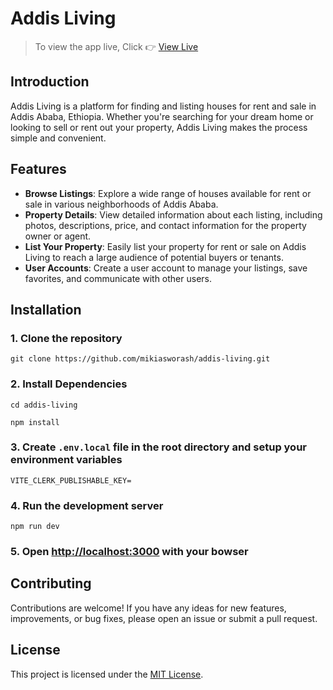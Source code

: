# Addis Living

> To view the app live, Click 👉 [View Live](https://addis-living.vercel.app/)

## Introduction

Addis Living is a platform for finding and listing houses for rent and sale in Addis Ababa, Ethiopia. Whether you're searching for your dream home or looking to sell or rent out your property, Addis Living makes the process simple and convenient.

## Features

- **Browse Listings**: Explore a wide range of houses available for rent or sale in various neighborhoods of Addis Ababa.
- **Property Details**: View detailed information about each listing, including photos, descriptions, price, and contact information for the property owner or agent.
- **List Your Property**: Easily list your property for rent or sale on Addis Living to reach a large audience of potential buyers or tenants.
- **User Accounts**: Create a user account to manage your listings, save favorites, and communicate with other users.

## Installation

### 1. Clone the repository

```
git clone https://github.com/mikiasworash/addis-living.git
```

### 2. Install Dependencies

```
cd addis-living

npm install
```

### 3. Create `.env.local` file in the root directory and setup your environment variables

```
VITE_CLERK_PUBLISHABLE_KEY=
```

### 4. Run the development server

```
npm run dev
```

### 5. Open [http://localhost:3000](http://localhost:3000) with your bowser

## Contributing

Contributions are welcome! If you have any ideas for new features, improvements, or bug fixes, please open an issue or submit a pull request.

## License

This project is licensed under the [MIT License](https://opensource.org/licenses/MIT).
